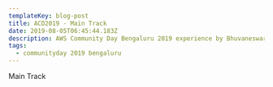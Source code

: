 ```yaml
---
templateKey: blog-post
title: ACD2019 - Main Track
date: 2019-08-05T06:45:44.183Z
description: AWS Community Day Bengaluru 2019 experience by Bhuvaneswari Subramani
tags:
  - communityday 2019 bengaluru
---
```

Main Track
